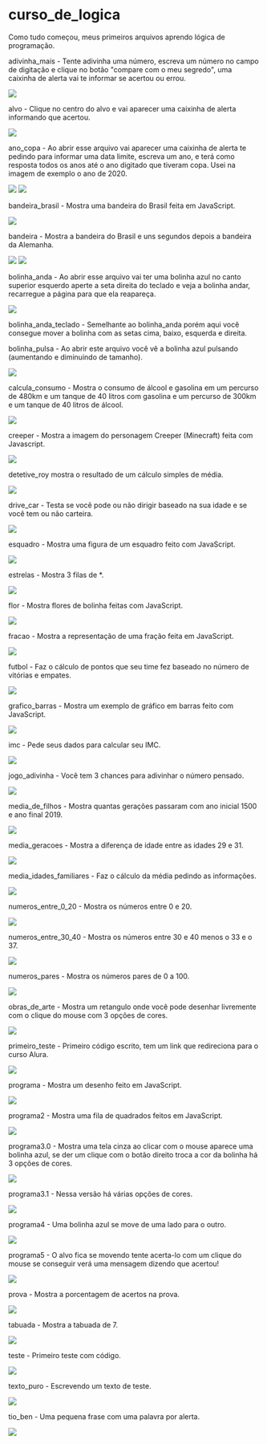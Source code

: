 # curso_de_logica

Como tudo começou, meus primeiros arquivos aprendo lógica de programação.

adivinha_mais - Tente adivinha uma número, escreva um número no campo de digitação e clique no botão "compare com o meu segredo", uma caixinha de alerta vai te informar se acertou ou errou.

<img src="https://github.com/jessicaperuggia/curso_de_logica/blob/master/adivinhaMais.png">

alvo - Clique no centro do alvo e vai aparecer uma caixinha de alerta informando que acertou.

<img src="https://github.com/jessicaperuggia/curso_de_logica/blob/master/alvo.png">

ano_copa - Ao abrir esse arquivo vai aparecer uma caixinha de alerta te pedindo para informar uma data limite, escreva um ano, e terá como resposta todos os anos até o ano digitado que tiveram copa. Usei na imagem de exemplo o ano de 2020.

<img src="https://github.com/jessicaperuggia/curso_de_logica/blob/master/anoCopa.png">

<img src="https://github.com/jessicaperuggia/curso_de_logica/blob/master/anoCopa1.png">

bandeira_brasil - Mostra uma bandeira do Brasil feita em JavaScript.

<img src="https://github.com/jessicaperuggia/curso_de_logica/blob/master/bandeiraBrasil.png">

bandeira - Mostra a bandeira do Brasil e uns segundos depois a bandeira da Alemanha.

<img src="https://github.com/jessicaperuggia/curso_de_logica/blob/master/bandeiras1.png">

<img src="https://github.com/jessicaperuggia/curso_de_logica/blob/master/bandeiras2.png">

bolinha_anda - Ao abrir esse arquivo vai ter uma bolinha azul no canto superior esquerdo aperte a seta direita do teclado e veja a bolinha andar, recarregue a página para que ela reapareça.

<img src="https://github.com/jessicaperuggia/curso_de_logica/blob/master/bolinhaAnda.png">

bolinha_anda_teclado - Semelhante ao bolinha_anda porém aqui você consegue mover a bolinha com as setas cima, baixo, esquerda e direita.

bolinha_pulsa - Ao abrir este arquivo você vê a bolinha azul pulsando (aumentando e diminuindo de tamanho).

<img src="https://github.com/jessicaperuggia/curso_de_logica/blob/master/bolinhaPulsa.png">

calcula_consumo - Mostra o consumo de álcool e gasolina em um percurso de 480km e um tanque de 40 litros com gasolina e um percurso de 300km e um tanque de 40 litros de álcool.

<img src="https://github.com/jessicaperuggia/curso_de_logica/blob/master/calculaConsumo.png">

creeper - Mostra a imagem do personagem Creeper (Minecraft) feita com Javascript.

<img src="https://github.com/jessicaperuggia/curso_de_logica/blob/master/creeper.png">

detetive_roy mostra o resultado de um cálculo simples de média.

<img src="https://github.com/jessicaperuggia/curso_de_logica/blob/master/detetiveRoy.png">

drive_car - Testa se você pode ou não dirigir baseado na sua idade e se você tem ou não carteira.

<img src="https://github.com/jessicaperuggia/curso_de_logica/blob/master/driveCar.png">

esquadro - Mostra uma figura de um esquadro feito com JavaScript.

<img src="https://github.com/jessicaperuggia/curso_de_logica/blob/master/esquadro.png">

estrelas - Mostra 3 filas de *.

<img src="https://github.com/jessicaperuggia/curso_de_logica/blob/master/estrelas.png">

flor - Mostra flores de bolinha feitas com JavaScript.

<img src="https://github.com/jessicaperuggia/curso_de_logica/blob/master/flor.png">

fracao - Mostra a representação de uma fração feita em JavaScript.

<img src="https://github.com/jessicaperuggia/curso_de_logica/blob/master/fracao.png">

futbol - Faz o cálculo de pontos que seu time fez baseado no número de vitórias e empates.

<img src="https://github.com/jessicaperuggia/curso_de_logica/blob/master/futbol.png">

grafico_barras - Mostra um exemplo de gráfico em barras feito com JavaScript.

<img src="https://github.com/jessicaperuggia/curso_de_logica/blob/master/graficoBarras.png">

imc - Pede seus dados para calcular seu IMC. 

<img src="https://github.com/jessicaperuggia/curso_de_logica/blob/master/imc.png">

jogo_adivinha - Você tem 3 chances para adivinhar o número pensado.

<img src="https://github.com/jessicaperuggia/curso_de_logica/blob/master/jogoAdivinha.png">

media_de_filhos - Mostra quantas gerações passaram com ano inicial 1500 e ano final 2019.

<img src="https://github.com/jessicaperuggia/curso_de_logica/blob/master/mediaDeFilhos.png">

media_geracoes - Mostra a diferença de idade entre as idades 29 e 31.

<img src="https://github.com/jessicaperuggia/curso_de_logica/blob/master/mediaGeracoes.png">

media_idades_familiares - Faz o cálculo da média pedindo as informações.

<img src="https://github.com/jessicaperuggia/curso_de_logica/blob/master/mediaIdadesFamiliares.png">

numeros_entre_0_20 - Mostra os números entre 0 e 20.

<img src="https://github.com/jessicaperuggia/curso_de_logica/blob/master/numerosEntre0_20.png">

numeros_entre_30_40 - Mostra os números entre 30 e 40 menos o 33 e o 37.

<img src="https://github.com/jessicaperuggia/curso_de_logica/blob/master/numerosEntre30_40.png">

numeros_pares - Mostra os números pares de 0 a 100.

<img src="https://github.com/jessicaperuggia/curso_de_logica/blob/master/numerosPares.png">

obras_de_arte - Mostra um retangulo onde você pode desenhar livremente com o clique do mouse com 3 opções de cores. 

<img src="https://github.com/jessicaperuggia/curso_de_logica/blob/master/obrasDeArte.png">

primeiro_teste - Primeiro código escrito, tem um link que redireciona para o curso Alura.

<img src="https://github.com/jessicaperuggia/curso_de_logica/blob/master/primeiroTeste.png">

programa - Mostra um desenho feito em JavaScript.

<img src="https://github.com/jessicaperuggia/curso_de_logica/blob/master/programa.png">

programa2 - Mostra uma fila de quadrados feitos em JavaScript.

<img src="https://github.com/jessicaperuggia/curso_de_logica/blob/master/programa2.png">

programa3.0 - Mostra uma tela cinza ao clicar com o mouse aparece uma bolinha azul, se der um clique com o botão direito troca a cor da bolinha há 3 opções de cores.

<img src="https://github.com/jessicaperuggia/curso_de_logica/blob/master/programa3.0.png">

programa3.1 - Nessa versão há várias opções de cores.

<img src="https://github.com/jessicaperuggia/curso_de_logica/blob/master/programa3.1.png"> 

programa4 - Uma bolinha azul se move de uma lado para o outro.

<img src="https://github.com/jessicaperuggia/curso_de_logica/blob/master/programa4.png">

programa5 - O alvo fica se movendo tente acerta-lo com um clique do mouse se conseguir verá uma mensagem dizendo que acertou!

<img src="https://github.com/jessicaperuggia/curso_de_logica/blob/master/programa5.png">

prova - Mostra a porcentagem de acertos na prova.

<img src="https://github.com/jessicaperuggia/curso_de_logica/blob/master/prova.png">

tabuada - Mostra a tabuada de 7.

<img src="https://github.com/jessicaperuggia/curso_de_logica/blob/master/tabuada.png">

teste - Primeiro teste com código. 

<img src="https://github.com/jessicaperuggia/curso_de_logica/blob/master/teste.png">

texto_puro - Escrevendo um texto de teste.

<img src="https://github.com/jessicaperuggia/curso_de_logica/blob/master/textoPuro.png">

tio_ben - Uma pequena frase com uma palavra por alerta.

<img src="https://github.com/jessicaperuggia/curso_de_logica/blob/master/tioBen.png">
